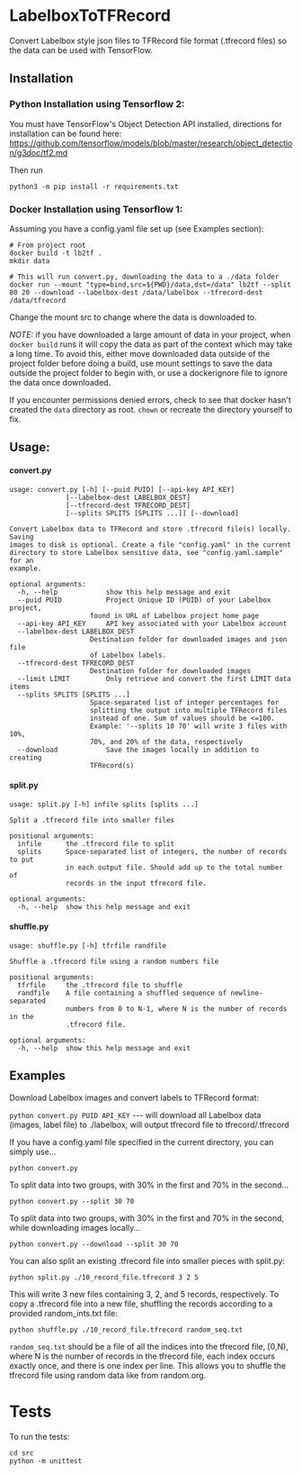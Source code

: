 # LabelboxToTFRecord
Convert Labelbox style json files to TFRecord file format (.tfrecord files) so the data can be used with TensorFlow.

## Installation

### Python Installation using Tensorflow 2:
You must have TensorFlow's Object Detection API installed, directions for installation can be found here: https://github.com/tensorflow/models/blob/master/research/object_detection/g3doc/tf2.md

Then run

`python3 -m pip install -r requirements.txt`

### Docker Installation using Tensorflow 1:

Assuming you have a config.yaml file set up (see Examples section):

```
# From project root
docker build -t lb2tf .
mkdir data

# This will run convert.py, downloading the data to a ./data folder
docker run --mount "type=bind,src=${PWD}/data,dst=/data" lb2tf --split 80 20 --download --labelbox-dest /data/labelbox --tfrecord-dest /data/tfrecord
```
Change the mount src to change where the data is downloaded to.

*NOTE:* if you have downloaded a large amount of data in your project, when `docker build` runs it will copy the data as part of the context which may take a long time. To avoid this, either move downloaded data outside of the project folder before doing a build, use mount settings to save the data outside the project folder to begin with, or use a dockerignore file to ignore the data once downloaded.

If you encounter permissions denied errors, check to see that docker hasn't created the `data` directory as root. `chown` or recreate the directory yourself to fix.

## Usage:

#### convert.py

    usage: convert.py [-h] [--puid PUID] [--api-key API_KEY]
                  [--labelbox-dest LABELBOX_DEST]
                  [--tfrecord-dest TFRECORD_DEST]
                  [--splits SPLITS [SPLITS ...]] [--download]

    Convert Labelbox data to TFRecord and store .tfrecord file(s) locally. Saving
    images to disk is optional. Create a file "config.yaml" in the current
    directory to store Labelbox sensitive data, see "config.yaml.sample" for an
    example.

    optional arguments:
      -h, --help            show this help message and exit
      --puid PUID           Project Unique ID (PUID) of your Labelbox project,
                        found in URL of Labelbox project home page
      --api-key API_KEY     API key associated with your Labelbox account
      --labelbox-dest LABELBOX_DEST
                        Destination folder for downloaded images and json file
                        of Labelbox labels.
      --tfrecord-dest TFRECORD_DEST
                        Destination folder for downloaded images
      --limit LIMIT         Only retrieve and convert the first LIMIT data items
      --splits SPLITS [SPLITS ...]
                        Space-separated list of integer percentages for
                        splitting the output into multiple TFRecord files
                        instead of one. Sum of values should be <=100.
                        Example: '--splits 10 70' will write 3 files with 10%,
                        70%, and 20% of the data, respectively
      --download            Save the images locally in addition to creating
                        TFRecord(s)

#### split.py

    usage: split.py [-h] infile splits [splits ...]

    Split a .tfrecord file into smaller files

    positional arguments:
      infile      the .tfrecord file to split
      splits      Space-separated list of integers, the number of records to put
                  in each output file. Should add up to the total number of
                  records in the input tfrecord file.

    optional arguments:
      -h, --help  show this help message and exit

#### shuffle.py

    usage: shuffle.py [-h] tfrfile randfile

    Shuffle a .tfrecord file using a random numbers file

    positional arguments:
      tfrfile     the .tfrecord file to shuffle
      randfile    A file containing a shuffled sequence of newline-separated
                  numbers from 0 to N-1, where N is the number of records in the
                  .tfrecord file.

    optional arguments:
      -h, --help  show this help message and exit

## Examples

Download Labelbox images and convert labels to TFRecord format:

`python convert.py PUID API_KEY`      ---     will download all Labelbox data (images, label file) to ./labelbox, will output tfrecord file to tfrecord/<PUID>.tfrecord
  
If you have a config.yaml file specified in the current directory, you can simply use...

`python convert.py`

To split data into two groups, with 30% in the first and 70% in the second...

`python convert.py --split 30 70`

To split data into two groups, with 30% in the first and 70% in the second, while downloading images locally...

`python convert.py --download --split 30 70`

You can also split an existing .tfrecord file into smaller pieces with split.py:

`python split.py ./10_record_file.tfrecord 3 2 5`

This will write 3 new files containing 3, 2, and 5 records, respectively.
To copy a .tfrecord file into a new file, shuffling the records according to a provided random_ints.txt
file:

`python shuffle.py ./10_record_file.tfrecord random_seq.txt`

`random_seq.txt` should be a file of all the indices into the tfrecord file,
[0,N), where N is the number of records in the tfrecord file, each index
occurs exactly once, and there is one index per line. This allows you to
shuffle the tfrecord file using random data like from random.org.

# Tests

To run the tests:

```
cd src
python -m unittest
```
